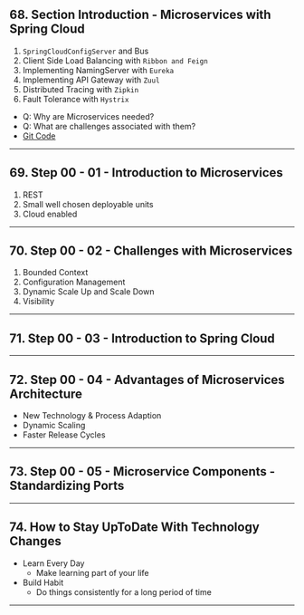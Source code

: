 ## 68. Section Introduction - Microservices with Spring Cloud

1. `SpringCloudConfigServer` and Bus
2. Client Side Load Balancing with `Ribbon and Feign`
3. Implementing NamingServer with `Eureka`
4. Implementing API Gateway with `Zuul`
5. Distributed Tracing with `Zipkin`
6. Fault Tolerance with `Hystrix`

* Q: Why are Microservices needed?
* Q: What are challenges associated with them?
* [Git Code](https://github.com/in28minutes/spring-microservices/tree/master/03.microservices)

***

## 69. Step 00 - 01 - Introduction to Microservices

1. REST
2. Small well chosen deployable units
3. Cloud enabled

***

## 70. Step 00 - 02 - Challenges with Microservices

1. Bounded Context
2. Configuration Management
3. Dynamic Scale Up and Scale Down
4. Visibility

***

## 71. Step 00 - 03 - Introduction to Spring Cloud

***

## 72. Step 00 - 04 - Advantages of Microservices Architecture

* New Technology & Process Adaption
* Dynamic Scaling
* Faster Release Cycles

***

## 73. Step 00 - 05 - Microservice Components - Standardizing Ports

***

## 74. How to Stay UpToDate With Technology Changes

* Learn Every Day
    * Make learning part of your life
* Build Habit
    * Do things consistently for a long period of time

***










